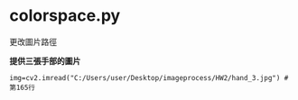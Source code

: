 # colorspace.py

更改圖片路徑

**提供三張手部的圖片**
```
img=cv2.imread("C:/Users/user/Desktop/imageprocess/HW2/hand_3.jpg") #第165行
```
